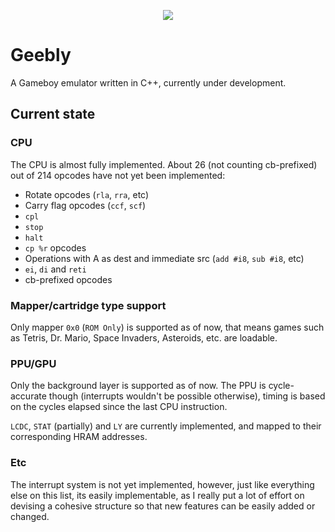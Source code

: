 <p align="center">
  <img src="https://user-images.githubusercontent.com/15825466/97769482-3c496d00-1b0a-11eb-8930-72a60e210d15.png">
</p>

# Geebly
A Gameboy emulator written in C++, currently under development.

## Current state
### CPU
The CPU is almost fully implemented. About 26 (not counting cb-prefixed) out of 214 opcodes have not yet been implemented:
- Rotate opcodes (`rla`, `rra`, etc)
- Carry flag opcodes (`ccf`, `scf`)
- `cpl`
- `stop`
- `halt`
- `cp %r` opcodes
- Operations with A as dest and immediate src (`add #i8`, `sub #i8`, etc) 
- `ei`, `di` and `reti`
- cb-prefixed opcodes

### Mapper/cartridge type support
Only mapper `0x0` (`ROM Only`) is supported as of now, that means games such as Tetris, Dr. Mario, Space Invaders, Asteroids, etc. are loadable.

### PPU/GPU
Only the background layer is supported as of now. The PPU is cycle-accurate though (interrupts wouldn't be possible otherwise), timing is based on the cycles elapsed since the last CPU instruction.

`LCDC`, `STAT` (partially) and `LY` are currently implemented, and mapped to their corresponding HRAM addresses.

### Etc
The interrupt system is not yet implemented, however, just like everything else on this list, its easily implementable, as I really put a lot of effort on devising a cohesive structure so that new features can be easily added or changed.
